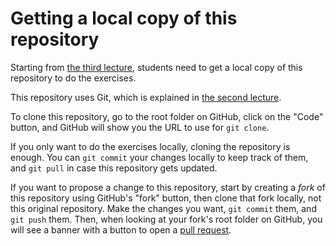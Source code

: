 # Getting a local copy of this repository

Starting from [the third lecture](../lectures/Testing), students need to get a local copy of this repository to do the exercises.

This repository uses Git, which is explained in [the second lecture](../lectures/Infrastructure).

To clone this repository, go to the root folder on GitHub, click on the "Code" button, and GitHub will show you the URL to use for `git clone`.

If you only want to do the exercises locally, cloning the repository is enough.
You can `git commit` your changes locally to keep track of them, and `git pull` in case this repository gets updated.

If you want to propose a change to this repository, start by creating a _fork_ of this repository using GitHub's "fork" button,
then clone that fork locally, not this original repository. Make the changes you want, `git commit` them, and `git push` them.
Then, when looking at your fork's root folder on GitHub, you will see a banner with a button to open a [pull request](https://docs.github.com/en/pull-requests).
